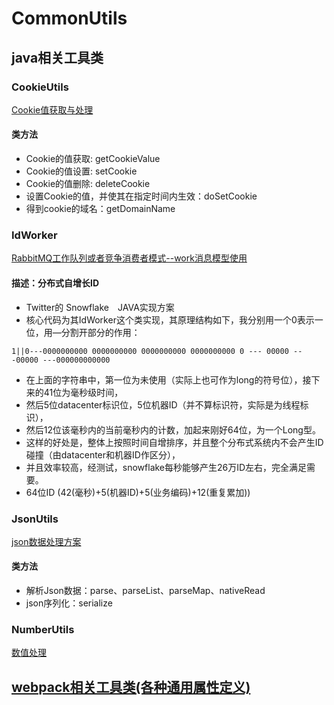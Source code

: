 # CommonUtils

## java相关工具类

### CookieUtils

[Cookie值获取与处理](https://github.com/learn666-gif/CommonUtils/blob/master/java/CookieUtils.java)

#### 类方法

- Cookie的值获取: getCookieValue
- Cookie的值设置: setCookie
- Cookie的值删除: deleteCookie
- 设置Cookie的值，并使其在指定时间内生效：doSetCookie
- 得到cookie的域名：getDomainName


### IdWorker

[RabbitMQ工作队列或者竞争消费者模式--work消息模型使用](https://github.com/learn666-gif/CommonUtils/blob/master/java/IdWorker.java)

#### 描述：分布式自增长ID


 *  Twitter的 Snowflake　JAVA实现方案
 * 核心代码为其IdWorker这个类实现，其原理结构如下，我分别用一个0表示一位，用—分割开部分的作用：
 
 ```
1||0---0000000000 0000000000 0000000000 0000000000 0 --- 00000 ---00000 ---000000000000
```
 
* 在上面的字符串中，第一位为未使用（实际上也可作为long的符号位），接下来的41位为毫秒级时间，
* 然后5位datacenter标识位，5位机器ID（并不算标识符，实际是为线程标识），
* 然后12位该毫秒内的当前毫秒内的计数，加起来刚好64位，为一个Long型。
* 这样的好处是，整体上按照时间自增排序，并且整个分布式系统内不会产生ID碰撞（由datacenter和机器ID作区分），
* 并且效率较高，经测试，snowflake每秒能够产生26万ID左右，完全满足需要。
* 64位ID (42(毫秒)+5(机器ID)+5(业务编码)+12(重复累加))

### JsonUtils

[json数据处理方案](https://github.com/learn666-gif/CommonUtils/blob/master/java/JsonUtils.java)

#### 类方法

- 解析Json数据：parse、parseList、parseMap、nativeRead
- json序列化：serialize

### NumberUtils

[数值处理](https://github.com/learn666-gif/CommonUtils/blob/master/java/NumberUtils.java)


## [webpack相关工具类(各种通用属性定义)](https://github.com/learn666-gif/CommonUtils/blob/master/web/%E8%87%AA%E5%AE%9A%E4%B9%89%E7%BB%84%E4%BB%B6%E7%94%A8%E6%B3%95%E6%8C%87%E5%8D%97.md)